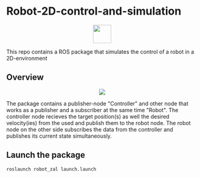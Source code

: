 # Robot-2D-control-and-simulation
<p align="center">
    <img src= "https://user-images.githubusercontent.com/68400719/148759460-c329fdb2-83c4-4d86-99df-deb8bd23c232.gif" width="48"/>
</p>
This repo contains a ROS package that simulates the control of a robot in a 2D-environment

## Overview
<p align="center">
    <img src="https://user-images.githubusercontent.com/68400719/148756248-94311fa8-1d31-414e-b85a-387a8166607b.png"/>
</p>
The package contains a publisher-node "Controller" and other node that works as a publisher and a subscriber at the same time "Robot".
The controller node recieves the target position(s) as well the desired velocity(ies) from the used and publish them to the robot node. The robot node on the other side subscribes the data from the controller and publishes its current state simultaneously. 

## Launch the package
```
roslaunch robot_zal launch.launch
```
